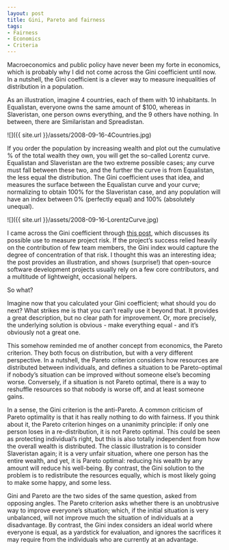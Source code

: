 ```yaml
---
layout: post
title: Gini, Pareto and fairness
tags:
- Fairness
- Economics
- Criteria
---
```


Macroeconomics and public policy have never been my forte in economics, which is probably why I did not come across the Gini coefficient until now. In a nutshell, the Gini coefficient is a clever way to measure inequalities of distribution in a population.

As an illustration, imagine 4 countries, each of them with 10 inhabitants. In Equalistan, everyone owns the same amount of $100, whereas in Slaveristan, one person owns everything, and the 9 others have nothing. In between, there are Similaristan and Spreadistan.

![]({{ site.url }}/assets/2008-09-16-4Countries.jpg)

If you order the population by increasing wealth and plot out the cumulative % of the total wealth they own, you will get the so-called Lorentz curve. Equalistan and Slaveristan are the two extreme possible cases; any curve must fall between these two, and the further the curve is from Equalistan, the less equal the distribution. The Gini coefficient uses that idea, and measures the surface between the Equalistan curve and your curve; normalizing to obtain 100% for the Slaveristan case, and any population will have an index between 0% (perfectly equal) and 100% (absolutely unequal).

<!--more-->
 
![]({{ site.url }}/assets/2008-09-16-LorentzCurve.jpg)

I came across the Gini coefficient through [this post](http://www.theresearchkitchen.com/blog/archives/219), which discusses its possible use to measure project risk. If the project&rsquo;s success relied heavily on the contribution of few team members, the Gini index would capture the degree of concentration of that risk. I thought this was an interesting idea; the post provides an illustration, and shows (surprise!) that open-source software development projects usually rely on a few core contributors, and a multitude of lightweight, occasional helpers.

So what? 

Imagine now that you calculated your Gini coefficient; what should you do next? What strikes me is that you can&rsquo;t really use it beyond that. It provides a great description, but no clear path for improvement. Or, more precisely, the underlying solution is obvious - make everything equal  -  and it&rsquo;s obviously not a great one.

This somehow reminded me of another concept from economics, the Pareto criterion. They both focus on distribution, but with a very different perspective. In a nutshell, the Pareto criterion considers how resources are distributed between individuals, and defines a situation to be Pareto-optimal if nobody&rsquo;s situation can be improved without someone else&rsquo;s becoming worse. Conversely, if a situation is not Pareto optimal, there is a way to reshuffle resources so that nobody is worse off, and at least someone gains.

In a sense, the Gini criterion is the anti-Pareto. A common criticism of Pareto optimality is that it has really nothing to do with fairness. If you think about it, the Pareto criterion hinges on a unanimity principle: if only one person loses in a re-distribution, it is not Pareto optimal. This could be seen as protecting individual&rsquo;s right, but this is also totally independent from how the overall wealth is distributed. The classic illustration is to consider Slaveristan again; it is a very unfair situation, where one person has the entire wealth, and yet, it is Pareto optimal: reducing his wealth by any amount will reduce his well-being. By contrast, the Gini solution to the problem is to redistribute the resources equally, which is most likely going to make some happy, and some less.

Gini and Pareto are the two sides of the same question, asked from opposing angles. The Pareto criterion asks whether there is an unobtrusive way to improve everyone&rsquo;s situation; which, if the initial situation is very unbalanced, will not improve much the situation of individuals at a disadvantage. By contrast, the Gini index considers an ideal world where everyone is equal, as a yardstick for evaluation, and ignores the sacrifices it may require from the individuals who are currently at an advantage.
